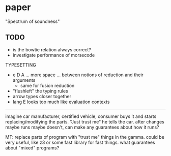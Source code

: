 paper
===

"Spectrum of soundness"

TODO
---
- is the bowtie relation always correct?
- investigate performance of morsecode


TYPESETTING
- e D A ... more space ... between notions of reduction and their arguments
  - same for fusion reduction
- "flushleft" the typing rules
- arrow types closer together
- lang E looks too much like evaluation contexts

- - -

imagine car manufacturer, certified vehicle, consumer buys it and
 starts replacing/modifying the parts. "Just trust me" he tells the car.
after changes maybe runs maybe doesn't, can make any guarantees about how
 it runs?

MT: replace parts of program with "trust me" things in the gamma.
 could be very useful, like z3 or some fast library for fast things.
 what guarantees about "mixed" programs?
